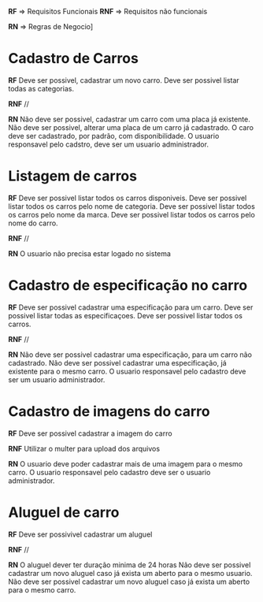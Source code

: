 **RF** => Requisitos Funcionais
**RNF** => Requisitos não funcionais

**RN** => Regras de Negocio]

# Cadastro de Carros

**RF**
Deve ser possivel, cadastrar um novo carro.
Deve ser possivel listar todas as categorias.

**RNF**
//

**RN**
Não deve ser possivel, cadastrar um carro com uma placa já existente.
Não deve ser possivel, alterar uma placa de um carro já cadastrado.
O caro deve ser cadastrado, por padrão, com disponibilidade.
O usuario responsavel pelo cadstro, deve ser um usuario administrador.

# Listagem de carros

**RF**
Deve ser possivel listar todos os carros disponiveis.
Deve ser possivel listar todos os carros pelo nome de categoria. 
Deve ser possivel listar todos os carros pelo nome da marca.
Deve ser possivel listar todos os carros pelo nome do carro.

**RNF**
//

**RN**
O usuario não precisa estar logado no sistema

# Cadastro de especificação no carro

**RF**
Deve ser possivel cadastrar uma especificação para um carro.
Deve ser possivel listar todas as especificaçoes.
Deve ser possivel listar todos os carros.

**RNF**
//

**RN**
Não deve ser possivel cadastrar uma especificação, para um carro não cadastrado.
Não deve ser possivel cadastrar uma especificação, já existente para o mesmo carro.
O usuario responsavel pelo cadastro deve ser um usuario administrador.

# Cadastro de imagens do carro

**RF**
Deve ser possivel cadastrar a imagem do carro

**RNF**
Utilizar o multer para upload dos arquivos 

**RN**
O usuario deve poder cadastrar mais de uma imagem para o mesmo carro.
O usuario responsavel pelo cadastro deve ser o usuario administrador.

# Aluguel de carro

**RF**
Deve ser possivivel cadastrar um aluguel

**RNF**
//

**RN**
O aluguel dever ter duração minima de 24 horas 
Não deve ser possivel cadastrar um novo aluguel caso já exista um aberto para o mesmo usuario.
Não deve ser possivel cadastrar um novo aluguel caso já exista um aberto para o mesmo carro.

